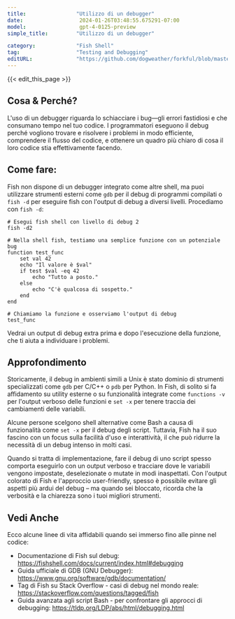 ```yaml
---
title:                "Utilizzo di un debugger"
date:                  2024-01-26T03:48:55.675291-07:00
model:                 gpt-4-0125-preview
simple_title:         "Utilizzo di un debugger"

category:             "Fish Shell"
tag:                  "Testing and Debugging"
editURL:              "https://github.com/dogweather/forkful/blob/master/content/it/fish-shell/using-a-debugger.md"
---
```


{{< edit_this_page >}}

## Cosa & Perché?
L'uso di un debugger riguarda lo schiacciare i bug—gli errori fastidiosi e che consumano tempo nel tuo codice. I programmatori eseguono il debug perché vogliono trovare e risolvere i problemi in modo efficiente, comprendere il flusso del codice, e ottenere un quadro più chiaro di cosa il loro codice stia effettivamente facendo.

## Come fare:
Fish non dispone di un debugger integrato come altre shell, ma puoi utilizzare strumenti esterni come `gdb` per il debug di programmi compilati o `fish -d` per eseguire fish con l'output di debug a diversi livelli. Procediamo con `fish -d`:

```fish
# Esegui fish shell con livello di debug 2
fish -d2

# Nella shell fish, testiamo una semplice funzione con un potenziale bug
function test_func
    set val 42
    echo "Il valore è $val"
    if test $val -eq 42
        echo "Tutto a posto."
    else
        echo "C'è qualcosa di sospetto."
    end
end

# Chiamiamo la funzione e osserviamo l'output di debug
test_func
```

Vedrai un output di debug extra prima e dopo l'esecuzione della funzione, che ti aiuta a individuare i problemi.

## Approfondimento
Storicamente, il debug in ambienti simili a Unix è stato dominio di strumenti specializzati come `gdb` per C/C++ o `pdb` per Python. In Fish, di solito si fa affidamento su utility esterne o su funzionalità integrate come `functions -v` per l'output verboso delle funzioni e `set -x` per tenere traccia dei cambiamenti delle variabili.

Alcune persone scelgono shell alternative come Bash a causa di funzionalità come `set -x` per il debug degli script. Tuttavia, Fish ha il suo fascino con un focus sulla facilità d'uso e interattività, il che può ridurre la necessità di un debug intenso in molti casi.

Quando si tratta di implementazione, fare il debug di uno script spesso comporta eseguirlo con un output verboso e tracciare dove le variabili vengono impostate, deselezionate o mutate in modi inaspettati. Con l'output colorato di Fish e l'approccio user-friendly, spesso è possibile evitare gli aspetti più ardui del debug – ma quando sei bloccato, ricorda che la verbosità e la chiarezza sono i tuoi migliori strumenti.

## Vedi Anche
Ecco alcune linee di vita affidabili quando sei immerso fino alle pinne nel codice:

- Documentazione di Fish sul debug: https://fishshell.com/docs/current/index.html#debugging
- Guida ufficiale di GDB (GNU Debugger): https://www.gnu.org/software/gdb/documentation/
- Tag di Fish su Stack Overflow - casi di debug nel mondo reale: https://stackoverflow.com/questions/tagged/fish
- Guida avanzata agli script Bash - per confrontare gli approcci di debugging: https://tldp.org/LDP/abs/html/debugging.html
